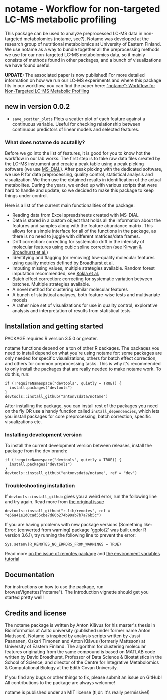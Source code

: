 # notame - Workflow for non-targeted LC-MS metabolic profiling 

This package can be used to analyze preprocessed LC-MS data in non-targeted metabolomics (notame, see?). Notame was developed at the research group of nutritional metabolomics at University of Eastern Finland. We use notame as a way to bundle together all the preprocessing methods we use for our non-targeted LC-MS metabolomics data, so it mainly consists of methods found in other packages, and a bunch of visualizations we have found useful.

**UPDATE:** The associated paper is now published! For more detailed information on how we run our LC-MS experiments and where this package fits in our workflow, you can find the paper here: ["notame": Workflow for Non-Targeted LC-MS Metabolic Profiling](https://www.mdpi.com/2218-1989/10/4/135)

## new in version 0.0.2

- ```save_scatter_plots``` Plots a scatter plot of each feature against a continuous variable. Useful for checking relationship between continuous predictors of linear models and selected features.

### What does notame do acutallly?

Before we go into the list of features, it is good for you to know hot the workflow in our lab works. The first step is to take raw data files created by the LC-MS instrument and create a peak table using a peak picking software (we use [MS-DIAL](http://prime.psc.riken.jp/Metabolomics_Software/MS-DIAL/)). After peak picking with the dedicated software, we use R for data preprocessing, quality control, statistical analysis and visualization. We then use the obtained results in identification of the actual metabolites. During the years, we ended up with various scripts that were hard to handle and update, so we decided to make this package to keep things under control. 

Here is a list of the current main functionalities of the package:

- Reading data from Excel spreadsheets created with MS-DIAL
- Data is stored in a custom object that holds all the information about the features and samples along with the feature abundance matrix. This allows for a simple interface for all of the functions in the package, as there is no need to juggle with different matrices/data frames.
- Drift correction: correcting for systematic drift in the intensity of molecular features using cubic spline correction (see [Kirwan & Broadhurst et al.](https://doi.org/10.1007/s00216-013-6856-7))
- Identifying and flagging (or removing) low-quality molecular features using quality metrics defined by [Broadhurst et al.](https://doi.org/10.1007/s11306-018-1367-3)
- Imputing missing values, multiple strategies available. Random forest imputation recommended, see [Kokla et al.](https://doi.org/10.1186/s12859-019-3110-0)
- Batch effect correction: correcting for systematic variation between batches. Multiple strategies available.
- A novel method for clustering similar molecular features
- A bunch of statistical analyses, both feature-wise tests and multivariate models
- A rather nice set of visualizations for use in quality control, explorative analysis and interpretation of results from statistical tests


## Installation and getting started

PACKAGE requires R version 3.5.0 or greater.

notame functions depend on a ton of other R packages. The packages you need to install depend on what you're using notame for: some packages are only needed for specific visualizations, others for batch effect correction, and others for common preprocessing tasks. This is why it's recommended to only install the packages that are really needed to make notame work. To do this, run:

```
if (!requireNamespace("devtools", quietly = TRUE)) {
  install.packages("devtools")
}
devtools::install_github("antonvsdata/notame")
```

After installing the package, you can install rest of the packages you need on the fly OR use a handy function called ```install_dependencies```, which lets you install packages for core preprocessing, batch correction, specific visualizations etc.

### Installing development version

To install the current development version between releases, install the package from the dev branch:

```
if (!requireNamespace("devtools", quietly = TRUE)) {
  install.packages("devtools")
}
devtools::install_github("antonvsdata/notame", ref = "dev")
```

### Troubleshooting installation

If ```devtools::install_github``` gives you a weird error, run the following line and try again. Read more from [the original issue](https://github.com/r-lib/devtools/issues/1900)  
```
devtools::install_github("r-lib/remotes", ref = "e56a41e1d0cad55cbe7d60b274b99ab7b7a76b5c")
```

If you are having problems with new package versions (Something like: Error: (converted from warning) package 'ggplot2' was built under R version 3.6.1), try running the following line to prevent the error:

```
Sys.setenv(R_REMOTES_NO_ERRORS_FROM_WARNINGS = TRUE)
```

Read more [on the issue of remotes package](https://github.com/r-lib/remotes/issues/403) and [the environment variables tutorial](https://github.com/r-lib/remotes#environment-variables)

## Documentation

For instructions on how to use the package, run browseVignettes("notame"). The Introduction vignette should get you started pretty well!


## Credits and license

The notame package is written by Anton Klåvus for his master's thesis in Bioinformatics at Aalto university (published under former name Anton Mattsson). Notame is inspired by analysis scripts written by Jussi Paananen, Oskari Timonen and Anton Klåvus (formerly Mattsson) at University of Eastern Finland. The algorithm for clustering molecular features originating from the same compound is based on MATLAB code written by David Broadhurst, Professor of Data Science & Biostatistics in the School of Science, and director of the Centre for Integrative Metabolomics & Computational Biology at the Edith Covan University.

If you find any bugs or other things to fix, please submit an issue on GitHub! All contributions to the package are always welcome!

notame is published under an MIT license (tl;dr: it's really permissive!)


